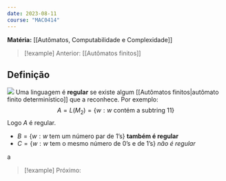 ```yaml
---
date: 2023-08-11
course: "MAC0414"
---
```

**Matéria:** [[Autômatos, Computabilidade e Complexidade]]

>[!example] Anterior:
>[[Autômatos finitos]]

## Definição
![](https://i.imgur.com/TJLPQp0.png)
Uma linguagem é **regular** se existe algum [[Autômatos finitos|autômato finito determinístico]] que a reconhece. Por exemplo:
$$
A=L(M_{2})=\{ w:w\text{ contém a subtring 11} \}
$$
Logo $A$ é regular.
- $B=\{ w:w\text{ tem um número par de 1's} \}$ **também é regular**
- $C=\{ w:w\text{ tem o mesmo número de 0's e de 1's} \}$ _não é regular_



a

>[!example] Próximo:
>